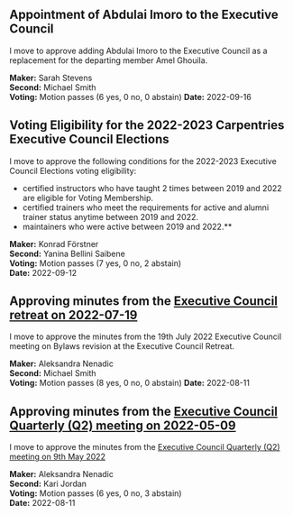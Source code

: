 

## Appointment of Abdulai Imoro to the Executive Council

I move to approve adding Abdulai Imoro to the Executive Council as a replacement for the departing member Amel Ghouila.

**Maker:** Sarah Stevens  
**Second:** Michael Smith  
**Voting:** Motion passes (6 yes, 0 no, 0 abstain)
**Date:** 2022-09-16  

## Voting Eligibility for the 2022-2023 Carpentries Executive Council Elections

I move to approve the following conditions for the 2022-2023 Executive Council Elections voting eligibility:

- certified instructors who have taught 2 times between 2019 and 2022 are eligible for Voting Membership.
- certified trainers who meet the requirements for active and alumni trainer status anytime between 2019 and 2022.
- maintainers who were active between 2019 and 2022.**

**Maker:** Konrad Förstner  
**Second:** Yanina Bellini Saibene  
**Voting:** Motion passes (7 yes, 0 no, 2 abstain)  
**Date:** 2022-09-12  


## Approving minutes from the [Executive Council retreat on 2022-07-19](https://github.com/carpentries/executive-council-info/blob/main/minutes/2022/EC-minutes-2022-07-19-Retreat.md)

I move to approve the minutes from the 19th July 2022 Executive Council meeting on Bylaws revision at the Executive Council Retreat. 

**Maker:** Aleksandra Nenadic  
**Second:** Michael Smith  
**Voting:** Motion passes (8 yes, 0 no, 0 abstain) 
**Date:** 2022-08-11    

## Approving minutes from the [Executive Council Quarterly (Q2) meeting on 2022-05-09](https://github.com/carpentries/executive-council-info/blob/main/minutes/2022/EC-minutes-2022-05-09-Q2.md)

I move to approve the minutes from the [Executive Council Quarterly (Q2) meeting on 9th May 2022](https://github.com/carpentries/executive-council-info/blob/main/minutes/2022/EC-minutes-2022-05-09-Q2.md)

**Maker:** Aleksandra Nenadic    
**Second:** Kari Jordan    
**Voting:** Motion passes (6 yes, 0 no, 3 abstain)   
**Date:** 2022-08-11    
